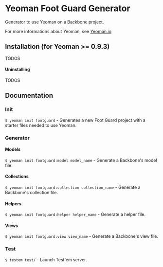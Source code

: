 # Yeoman Foot Guard Generator

  Generator to use Yeoman on a Backbone project.

  For more informations about Yeoman, see [Yeoman.io](http://yeoman.io/)

## Installation (for Yeoman >= 0.9.3)

  TODOS

#### Uninstalling

  TODOS
  

## Documentation

### Init

  `$ yeoman init footguard` - Generates a new Foot Guard project with a starter files needed to use Yeoman.

### Generator

#### Models

  `$ yeoman init footguard:model model_name` - Generate a Backbone's model file.

#### Collections

  `$ yeoman init footguard:collection collection_name` - Generate a Backbone's collection file.

#### Helpers

  `$ yeoman init footguard:helper helper_name` - Generate a helper file.

#### Views

  `$ yeoman init footguard:view view_name` - Generate a Backbone's view file.

### Test

  `$ testem test/` - Launch Test'em server.